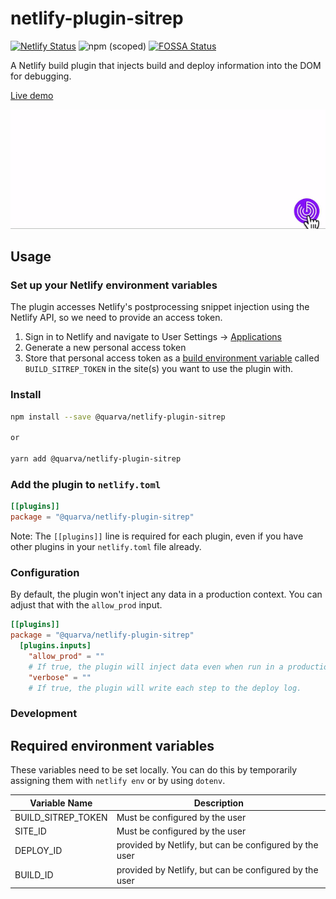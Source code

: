 # netlify-plugin-sitrep

[![Netlify Status](https://api.netlify.com/api/v1/badges/ed60732d-7271-432e-aada-70397b8f8ccf/deploy-status)](https://app.netlify.com/sites/netlify-build-sitrep/deploys) ![npm (scoped)](https://img.shields.io/npm/v/@quarva/netlify-plugin-sitrep) [![FOSSA Status](https://app.fossa.com/api/projects/git%2Bgithub.com%2FQuarva%2Fnetlify-plugin-sitrep.svg?type=shield)](https://app.fossa.com/projects/git%2Bgithub.com%2FQuarva%2Fnetlify-plugin-sitrep?ref=badge_shield)

A Netlify build plugin that injects build and deploy information into the DOM for debugging.

[Live demo](https://netlify-build-sitrep.quarva.dev)

![Demo](https://github.com/Quarva/quarva.github.io/blob/master/img/netlify-build-sitrep/demo.gif?raw=true)

## Usage

### Set up your Netlify environment variables

The plugin accesses Netlify's postprocessing snippet injection using the Netlify API, so we need to provide an access token.

1. Sign in to Netlify and navigate to User Settings → [Applications](https://app.netlify.com/user/applications)
2. Generate a new personal access token
3. Store that personal access token as a [build environment variable](https://docs.netlify.com/configure-builds/environment-variables) called `BUILD_SITREP_TOKEN` in the site(s) you want to use the plugin with.

### Install

```bash
npm install --save @quarva/netlify-plugin-sitrep

or 

yarn add @quarva/netlify-plugin-sitrep
```

### Add the plugin to `netlify.toml`

```toml
[[plugins]]
package = "@quarva/netlify-plugin-sitrep"
```

Note: The `[[plugins]]` line is required for each plugin, even if you have other plugins in your `netlify.toml` file already.

### Configuration

By default, the plugin won't inject any data in a production context. You can adjust that with the `allow_prod` input.

```toml 
[[plugins]]
package = "@quarva/netlify-plugin-sitrep"
  [plugins.inputs]  
    "allow_prod" = ""
    # If true, the plugin will inject data even when run in a production context.
    "verbose" = ""
    # If true, the plugin will write each step to the deploy log.
```

### Development

## Required environment variables

These variables need to be set locally. You can do this by temporarily assigning them with `netlify env` or by using `dotenv`.

| Variable Name |Description |
|--- | --- |
|BUILD_SITREP_TOKEN|Must be configured by the user|
|SITE_ID|Must be configured by the user|
|DEPLOY_ID|provided by Netlify, but can be configured by the user|
|BUILD_ID|provided by Netlify, but can be configured by the user|